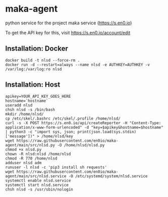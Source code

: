 # maka-agent

python service for the project maka service (https://s.en0.io)

To get the API key for this, visit https://s.en0.io/account/edit

## Installation: Docker
```
docker build -t nlsd --force-rm .
docker run -d --restart=always --name nlsd -e AUTHKEY=AUTHKEY -v /var/log:/var/log:ro nlsd
```

## Installation: Host
```
apikey=YOUR_API_KEY_GOES_HERE
hostname=`hostname`
useradd nlsd
chsh nlsd -s /bin/bash
mkdir /home/nlsd/
cp /etc/skel/.bashrc /etc/skel/.profile /home/nlsd/
curl -s -X POST https://s.en0.io/api/createReporter -H "Content-Type: application/x-www-form-urlencoded" -d "key=$apikey&hostname=$hostname" | python3 -c "import sys, json; print(json.load(sys.stdin)['message'])" > /home/nlsd/key
wget https://raw.githubusercontent.com/en0io/maka-agent/main/src/nlsd.py -O /home/nlsd/nlsd.py
chmod +x nlsd.py
chown -R nlsd:nlsd /home/nlsd
chmod -R 770 /home/nlsd
adduser nlsd adm
runuser -l nlsd -c 'pip3 install sh requests'
wget https://raw.githubusercontent.com/en0io/maka-agent/main/src/nlsd.service -O /etc/systemd/system/nlsd.service
systemctl enable nlsd.service
systemctl start nlsd.service
chsh nlsd -s /usr/sbin/nologin
```
